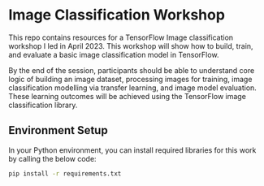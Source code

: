 # Image Classification Workshop

This repo contains resources for a TensorFlow Image classification workshop I led in April 2023. This workshop will show how to build, train, and evaluate a basic image classification model in TensorFlow. 

By the end of the session, participants should be able to understand core logic of building an image dataset, processing images for training, image classification modelling via transfer learning, and image model evaluation. These learning outcomes will be achieved using the TensorFlow image classification library. 

## Environment Setup

In your Python environment, you can install required libraries for this work by calling the below code: 
```bash
pip install -r requirements.txt
```
